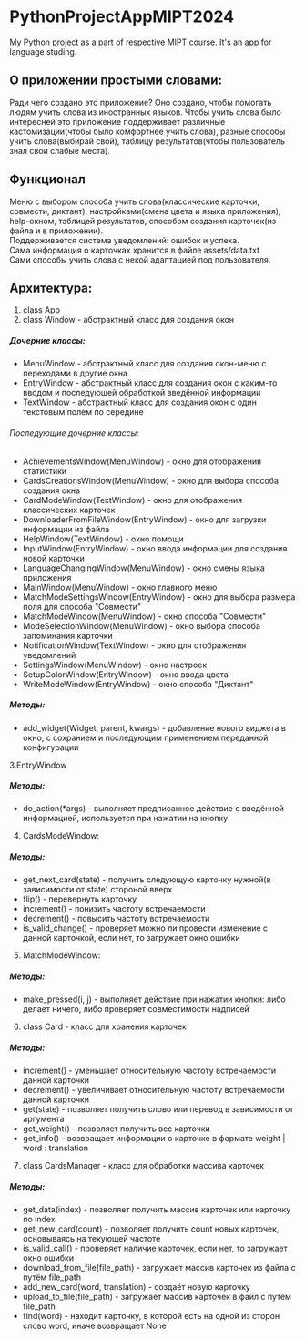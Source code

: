 # PythonProjectAppMIPT2024
My Python project as a part of respective MIPT course. It's an app for language studing.  

## О приложении простыми словами:  
Ради чего создано это приложение? Оно создано, чтобы помогать людям учить слова из иностранных языков. Чтобы учить слова было интересней это приложение поддерживает различные кастомизации(чтобы было комфортнее учить слова), разные способы учить слова(выбирай свой), таблицу результатов(чтобы пользователь знал свои слабые места).  

## Функционал
Меню с выбором способа учить слова(классические карточки, совмести, диктант), настройками(смена цвета и языка приложения), help-окном, таблицей результатов, способом создания карточек(из файла и в приложении).  
Поддерживается система уведомлений: ошибок и успеха.  
Сама информация о карточках хранится в файле assets/data.txt  
Сами способы учить слова с некой адаптацией под пользователя.  

## Архитектура:
1. class App
2. class Window - абстрактный класс для создания окон
##### Дочерние классы:
- MenuWindow - абстрактный класс для создания окон-меню с переходами в другие окна  
- EntryWindow - абстрактный класс для создания окон с каким-то вводом и последующей обработкой введённой информации  
- TextWindow - абстрактный класс для создания окон с один текстовым полем по середине  
###### Последующие дочерние классы:
- AchievementsWindow(MenuWindow) - окно для отображения статистики  
- CardsCreationsWindow(MenuWindow) - окно для выбора способа создания окна  
- CardModeWindow(TextWindow) - окно для отображения классических карточек  
- DownloaderFromFileWindow(EntryWindow) - окно для загрузки информации из файла  
- HelpWindow(TextWindow) - окно помощи  
- InputWindow(EntryWindow) - окно ввода информации для создания новой карточки
- LanguageChangingWindow(MenuWindow) - окно смены языка приложения  
- MainWindow(MenuWindow) - окно главного меню  
- MatchModeSettingsWindow(EntryWindow) - окно для выбора размера поля для способа "Совмести"  
- MatchModeWindow(MenuWindow) - окно способа "Совмести"  
- ModeSelectionWindow(MenuWindow) - окно выбора способа запоминания карточки
- NotificationWindow(TextWindow) - окно для отображения уведомлений  
- SettingsWindow(MenuWindow) - окно настроек  
- SetupColorWindow(EntryWindow) - окно ввода цвета  
- WriteModeWindow(EntryWindow) - окно способа "Диктант"  
##### Методы:
- add_widget(Widget, parent, kwargs) - добавление нового виджета в окно, с сохранием и последующим применением переданной конфигурации

3.EntryWindow
##### Методы:
- do_action(*args) - выполняет предписанное действие с введённой информацией, используется при нажатии на кнопку

4. CardsModeWindow:
##### Методы:
- get_next_card(state) - получить следующую карточку нужной(в зависимости от state) стороной вверх
- flip() - перевернуть карточку
- increment() - понизить частоту встречаемости
- decrement() - повысить частоту встречаемости
- is_valid_change() - проверяет можно ли провести изменение с данной карточкой, если нет, то загружает окно ошибки

5. MatchModeWindow:
##### Методы:
- make_pressed(i, j) - выполняет действие при нажатии кнопки: либо делает ничего, либо проверяет совместимости надписей

6. class Card - класс для хранения карточек  
##### Методы:  
- increment() - уменьшает относительную частоту встречаемости данной карточки  
- decrement() - увеличивает относительную частоту встречаемости данной карточки
- get(state) - позволяет получить слово или перевод в зависимости от аргумента 
- get_weight() - позволяет получить вес карточки
- get_info() - возвращает информации о карточке в формате weight | word : translation

7. class CardsManager - класс для обработки массива карточек  
##### Методы:
- get_data(index) - позволяет получить массив карточек или карточку по index
- get_new_card(count) - позволяет получить count новых карточек, основываясь на текующей частоте
- is_valid_call() - проверяет наличие карточек, если нет, то загружает окно ошибки
- download_from_file(file_path) - загружает массив карточек из файла с путём file_path
- add_new_card(word, translation) - создаёт новую карточку
- upload_to_file(file_path) - загружает массив карточек в файл с путём file_path
- find(word) - находит карточку, в которой есть на одной из сторон слово word, иначе возвращает None
